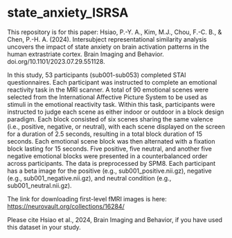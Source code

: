 # state_anxiety_ISRSA
This repository is for this paper: Hsiao, P.-Y. A., Kim, M.J., Chou, F.-C. B., & Chen, P.-H. A. (2024). Intersubject representational similarity analysis uncovers the impact of state anxiety on brain activation patterns in the human extrastriate cortex. Brain Imaging and Behavior. doi.org/10.1101/2023.07.29.551128.

In this study, 53 participants (sub001-sub053) completed STAI questionnaires. Each participant was instructed to complete an emotional reactivity task in the MRI scanner. A total of 90 emotional scenes were selected from the International Affective Picture System to be used as stimuli in the emotional reactivity task. Within this task, participants were instructed to judge each scene as either indoor or outdoor in a block design paradigm. Each block consisted of six scenes sharing the same valence (i.e., positive, negative, or neutral), with each scene displayed on the screen for a duration of 2.5 seconds, resulting in a total block duration of 15 seconds. Each emotional scene block was then alternated with a fixation block lasting for 15 seconds. Five positive, five neutral, and another five negative emotional blocks were presented in a counterbalanced order across participants. The data is preprocessed by SPM8. Each participant has a beta image for the positive (e.g., sub001_positive.nii.gz), negative (e.g., sub001_negative.nii.gz), and neutral condition (e.g., sub001_neutral.nii.gz).

The link for downloading first-level fMRI images is here: https://neurovault.org/collections/16284/

Please cite Hsiao et al., 2024, Brain Imaging and Behavior, if you have used this dataset in your study.
